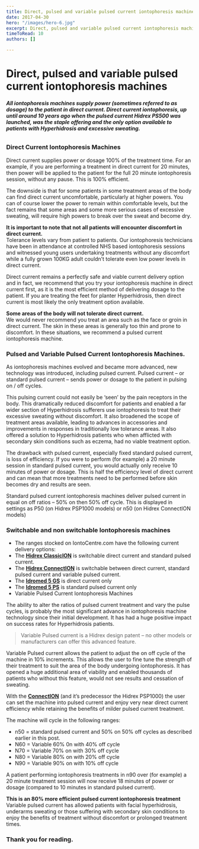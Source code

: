 ```yaml
---
title: Direct, pulsed and variable pulsed current iontophoresis machines
date: 2017-04-30
hero: "/images/hero-6.jpg"
excerpt: Direct, pulsed and variable pulsed current iontophoresis machines
timeToRead: 10
authors: []

---
```

# **Direct, pulsed and variable pulsed current iontophoresis machines**

###### **All iontophoresis machines supply power (sometimes referred to as dosage) to the patient in direct current. Direct current iontophoresis, up until around 10 years ago when the pulsed current Hidrex PS500 was launched, was the staple offering and the only option available to patients with Hyperhidrosis and excessive sweating.**

### Direct Current Iontophoresis Machines

Direct current supplies power or dosage 100% of the treatment time. For an example, if you are performing a treatment in direct current for 20 minutes, then power will be applied to the patient for the full 20 minute iontophoresis session, without any pause. This is 100% efficient.

The downside is that for some patients in some treatment areas of the body can find direct current uncomfortable, particularly at higher powers. You can of course lower the power to remain within comfortable levels, but the fact remains that some areas and some more serious cases of excessive sweating, will require high powers to break over the sweat and become dry.

**It is important to note that not all patients will encounter discomfort in direct current.**  
Tolerance levels vary from patient to patients. Our iontophoresis technicians have been in attendance at controlled NHS based iontophoresis sessions and witnessed young users undertaking treatments without any discomfort while a fully grown 100KG adult couldn’t tolerate even low power levels in direct current.

Direct current remains a perfectly safe and viable current delivery option and in fact, we recommend that you try your iontophoresis machine in direct current first, as it is the most efficient method of delivering dosage to the patient. If you are treating the feet for planter Hyperhidrosis, then direct current is most likely the only treatment option available.

**Some areas of the body will not tolerate direct current.**  
We would never recommend you treat an area such as the face or groin in direct current. The skin in these areas is generally too thin and prone to discomfort. In these situations, we recommend a pulsed current iontophoresis machine.

### Pulsed and Variable Pulsed Current Iontophoresis Machines.

As iontophoresis machines evolved and became more advanced, new technology was introduced, including pulsed current. Pulsed current – or standard pulsed current – sends power or dosage to the patient in pulsing on / off cycles.

This pulsing current could not easily be ‘seen’ by the pain receptors in the body. This dramatically reduced discomfort for patients and enabled a far wider section of Hyperhidrosis sufferers use iontophoresis to treat their excessive sweating without discomfort. It also broadened the scope of treatment areas available, leading to advances in accessories and improvements in responses in traditionally low tolerance areas. It also offered a solution to Hyperhidrosis patients who when afflicted with secondary skin conditions such as eczema, had no viable treatment option.

The drawback with pulsed current, especially fixed standard pulsed current, is loss of efficiency. If you were to perform (for example) a 20 minute session in standard pulsed current, you would actually only receive 10 minutes of power or dosage. This is half the efficiency level of direct current and can mean that more treatments need to be performed before skin becomes dry and results are seen.

Standard pulsed current iontophoresis machines deliver pulsed current in equal on off ratios – 50% on then 50% off cycle. This is displayed in settings as P50 (on Hidrex PSP1000 models) or n50 (on Hidrex ConnectION models)

### Switchable and non switchable Iontophoresis machines

* The ranges stocked on IontoCentre.com have the following current delivery options:
* The [**Hidrex ClassicION**](https://www.iontocentre.com/product-category/iontophoresis-machines/hidrex-classicion/) is switchable direct current and standard pulsed current.
* The [**Hidrex ConnectION**](https://www.iontocentre.com/product-category/iontophoresis-machines/hidrex-connection/) is switchable between direct current, standard pulsed current and variable pulsed current.
* The [**Idromed 5 GS**](https://www.iontocentre.com/product-category/iontophoresis-machines/idromed-5gs-machines/) is direct current only
* The [**Idromed 5 PS**](https://www.iontocentre.com/product-category/iontophoresis-machines/idromed-5ps-machines/) is standard pulsed current only
* Variable Pulsed Current Iontophoresis Machines

The ability to alter the ratios of pulsed current treatment and vary the pulse cycles, is probably the most significant advance in iontophoresis machine technology since their initial development. It has had a huge positive impact on success rates for Hyperhidrosis patients.

> Variable Pulsed current is a Hidrex design patent – no other models or manufacturers can offer this advanced feature.

Variable Pulsed current allows the patient to adjust the on off cycle of the machine in 10% increments. This allows the user to fine tune the strength of their treatment to suit the area of the body undergoing iontophoresis. It has opened a huge additional area of viability and enabled thousands of patients who without this feature, would not see results and cessation of sweating.

With the [**ConnectION**](https://www.iontocentre.com/product/hidrex-connection-direct-variable-pulsed-current-iontophoresis-hands-feet-underarms/) (and it’s predecessor the Hidrex PSP1000) the user can set the machine into pulsed current and enjoy very near direct current efficiency while retaining the benefits of milder pulsed current treatment.

The machine will cycle in the following ranges:

* n50 = standard pulsed current and 50% on 50% off cycles as described earlier in this post.
* N60 = Variable 60% 0n with 40% off cycle
* N70 = Variable 70% on with 30% off cycle
* N80 = Variable 80% on with 20% off cycle
* N90 = Variable 90% on with 10% off cycle

A patient performing iontophoresis treatments in n90 over (for example) a 20 minute treatment session will now receive 18 minutes of power or dosage (compared to 10 minutes in standard pulsed current).

**This is an 80% more efficient pulsed current iontophoresis treatment**  
Variable pulsed current has allowed patients with facial hyperhidrosis, underarms sweating or those suffering with secondary skin conditions to enjoy the benefits of treatment without discomfort or prolonged treatment times.

### **Thank you for reading.**